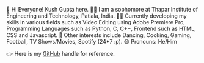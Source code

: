 👋 Hi Everyone! Kush Gupta here.
👨‍🎓 I am a sophomore at Thapar Institute of Engineering and Technology, Patiala, India.
👨‍💻 Currently developing my skills in various fields such as Video Editing using Adobe Premiere Pro, Programming Languages such as Python, C, C++, Frontend such as HTML, CSS and Javascript.
💃 Other interests include Dancing, Cooking, Gaming, Football, TV Shows/Movies, Spotify (24*7 :p).
😄 Pronouns: He/Him

👉 Here is my [GitHub](https://github.com/PikaPool2402) handle for reference.
